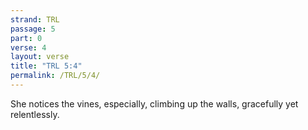 ```yaml
---
strand: TRL
passage: 5
part: 0
verse: 4
layout: verse
title: "TRL 5:4"
permalink: /TRL/5/4/
---
```

She notices the vines, especially, climbing up the walls, gracefully yet relentlessly.
